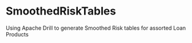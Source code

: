 # SmoothedRiskTables
Using Apache Drill to generate Smoothed Risk tables for assorted Loan Products
